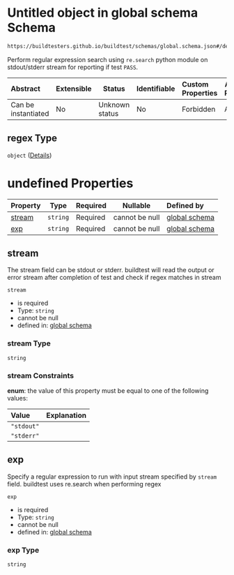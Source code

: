 # Untitled object in global schema Schema

```txt
https://buildtesters.github.io/buildtest/schemas/global.schema.json#/definitions/status/properties/regex
```

Perform regular expression search using `re.search` python module on stdout/stderr stream for reporting if test `PASS`. 


| Abstract            | Extensible | Status         | Identifiable | Custom Properties | Additional Properties | Access Restrictions | Defined In                                                               |
| :------------------ | ---------- | -------------- | ------------ | :---------------- | --------------------- | ------------------- | ------------------------------------------------------------------------ |
| Can be instantiated | No         | Unknown status | No           | Forbidden         | Allowed               | none                | [global.schema.json\*](../out/global.schema.json "open original schema") |

## regex Type

`object` ([Details](global-definitions-status-properties-regex.md))

# undefined Properties

| Property          | Type     | Required | Nullable       | Defined by                                                                                                                                                                                                         |
| :---------------- | -------- | -------- | -------------- | :----------------------------------------------------------------------------------------------------------------------------------------------------------------------------------------------------------------- |
| [stream](#stream) | `string` | Required | cannot be null | [global schema](global-definitions-status-properties-regex-properties-stream.md "https&#x3A;//buildtesters.github.io/buildtest/schemas/global.schema.json#/definitions/status/properties/regex/properties/stream") |
| [exp](#exp)       | `string` | Required | cannot be null | [global schema](global-definitions-status-properties-regex-properties-exp.md "https&#x3A;//buildtesters.github.io/buildtest/schemas/global.schema.json#/definitions/status/properties/regex/properties/exp")       |

## stream

The stream field can be stdout or stderr. buildtest will read the output or error stream after completion of test and check if regex matches in stream


`stream`

-   is required
-   Type: `string`
-   cannot be null
-   defined in: [global schema](global-definitions-status-properties-regex-properties-stream.md "https&#x3A;//buildtesters.github.io/buildtest/schemas/global.schema.json#/definitions/status/properties/regex/properties/stream")

### stream Type

`string`

### stream Constraints

**enum**: the value of this property must be equal to one of the following values:

| Value      | Explanation |
| :--------- | ----------- |
| `"stdout"` |             |
| `"stderr"` |             |

## exp

Specify a regular expression to run with input stream specified by `stream` field. buildtest uses re.search when performing regex


`exp`

-   is required
-   Type: `string`
-   cannot be null
-   defined in: [global schema](global-definitions-status-properties-regex-properties-exp.md "https&#x3A;//buildtesters.github.io/buildtest/schemas/global.schema.json#/definitions/status/properties/regex/properties/exp")

### exp Type

`string`
